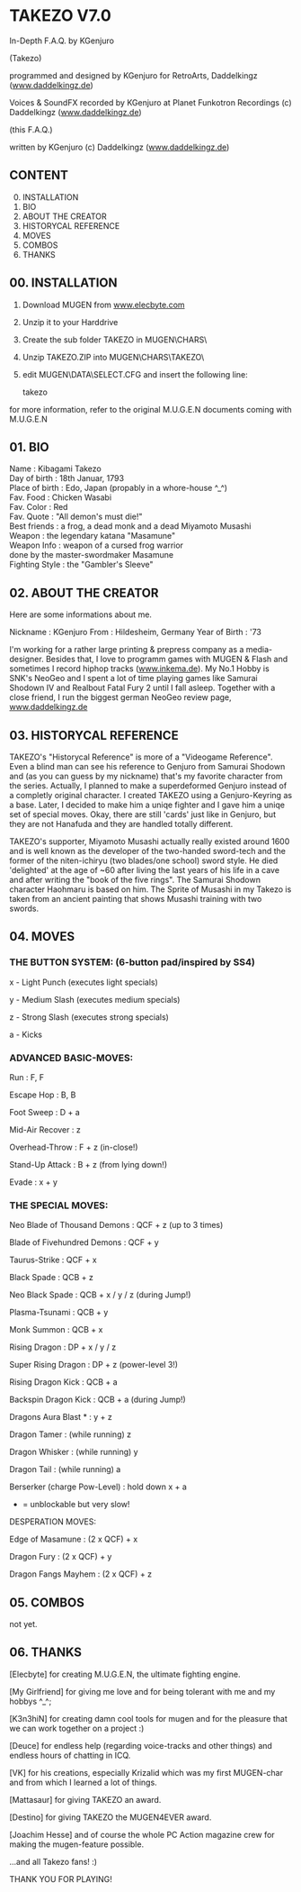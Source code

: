 # TAKEZO V7.0

In-Depth F.A.Q. by KGenjuro

(Takezo)

programmed and designed by KGenjuro for
RetroArts, Daddelkingz (www.daddelkingz.de)

Voices & SoundFX recorded by KGenjuro at
Planet Funkotron Recordings
(c) Daddelkingz (www.daddelkingz.de)

(this F.A.Q.)

written by KGenjuro
(c) Daddelkingz (www.daddelkingz.de)

## CONTENT

00. INSTALLATION
01. BIO
02. ABOUT THE CREATOR
03. HISTORYCAL REFERENCE
04. MOVES
05. COMBOS
06. THANKS

## 00. INSTALLATION

1. Download MUGEN from www.elecbyte.com
2. Unzip it to your Harddrive
3. Create the sub folder TAKEZO in MUGEN\CHARS\
3. Unzip TAKEZO.ZIP into MUGEN\CHARS\TAKEZO\
2. edit MUGEN\DATA\SELECT.CFG and insert the following line:

   takezo
   
for more information, refer to the original M.U.G.E.N documents
coming with M.U.G.E.N

## 01. BIO

Name           : Kibagami Takezo   
Day of birth   : 18th Januar, 1793   
Place of birth : Edo, Japan (propably in a whore-house ^_^)   
Fav. Food      : Chicken Wasabi   
Fav. Color     : Red   
Fav. Quote     : "All demon's must die!"   
Best friends   : a frog, a dead monk and a dead Miyamoto Musashi   
Weapon         : the legendary katana "Masamune"   
Weapon Info    : weapon of a cursed frog warrior   
                 done by the master-swordmaker Masamune   
Fighting Style : the "Gambler's Sleeve"                    

## 02. ABOUT THE CREATOR

Here are some informations about me.

Nickname      : KGenjuro
From          : Hildesheim, Germany
Year of Birth : '73

I'm working for a rather large printing & prepress company as a
media-designer. Besides that, I love to programm games with MUGEN
& Flash and sometimes I record hiphop tracks (www.inkema.de). My
No.1 Hobby is SNK's NeoGeo and I spent a lot of time playing games
like Samurai Shodown IV and Realbout Fatal Fury 2 until I fall asleep.
Together with a close friend, I run the biggest german NeoGeo review
page, www.daddelkingz.de 

## 03. HISTORYCAL REFERENCE

TAKEZO's "Historycal Reference" is more of a "Videogame Reference".
Even a blind man can see his reference to Genjuro from Samurai Shodown
and (as you can guess by my nickname) that's my favorite character
from the series. Actually, I planned to make a superdeformed Genjuro
instead of a completly original character. I created TAKEZO using
a Genjuro-Keyring as a base. Later, I decided to make him a
uniqe fighter and I gave him a uniqe set of special moves. Okay, there
are still 'cards' just like in Genjuro, but they are not Hanafuda and
they are handled totally different.

TAKEZO's supporter, Miyamoto Musashi actually really existed around
1600 and is well known as the developer of the two-handed sword-tech
and the former of the niten-ichiryu (two blades/one school) sword
style. He died 'delighted' at the age of ~60 after living the last
years of his life in a cave and after writing the "book of the five
rings". The Samurai Shodown character Haohmaru is based on him. The
Sprite of Musashi in my Takezo is taken from an ancient painting that
shows Musashi training with two swords.

## 04. MOVES

### THE BUTTON SYSTEM: (6-button pad/inspired by SS4)

x - Light Punch (executes light specials)

y - Medium Slash (executes medium specials)

z - Strong Slash (executes strong specials)

a - Kicks

### ADVANCED BASIC-MOVES:

Run                       :  F, F

Escape Hop                :  B, B

Foot Sweep                :  D + a

Mid-Air Recover           :  z

Overhead-Throw            :  F + z (in-close!)

Stand-Up Attack           :  B + z (from lying down!)

Evade                     :  x + y

### THE SPECIAL MOVES:

Neo Blade of Thousand Demons :  QCF  +  z (up to 3 times)

Blade of Fivehundred Demons  :  QCF  +  y

Taurus-Strike                :  QCF  +  x

Black Spade                  :  QCB  +  z

Neo Black Spade              :  QCB  +  x / y / z (during Jump!)

Plasma-Tsunami               :  QCB  +  y

Monk Summon                  :  QCB  +  x

Rising Dragon                :  DP   +  x / y / z

Super Rising Dragon          :  DP   +  z (power-level 3!)

Rising Dragon Kick           :  QCB  +  a

Backspin Dragon Kick         :  QCB  +  a (during Jump!)

Dragons Aura Blast *         :  y + z

Dragon Tamer                 :  (while running) z

Dragon Whisker               :  (while running) y

Dragon Tail                  :  (while running) a

Berserker (charge Pow-Level) :  hold down x + a

*  = unblockable but very slow!


DESPERATION MOVES:

Edge of Masamune          :  (2 x QCF) +  x

Dragon Fury               :  (2 x QCF) +  y

Dragon Fangs Mayhem       :  (2 x QCF) +  z

## 05. COMBOS

not yet.

## 06. THANKS

[Elecbyte]
for creating M.U.G.E.N, the ultimate fighting engine.

[My Girlfriend]
for giving me love and for being tolerant with me and my hobbys ^_^;

[K3n3hiN]
for creating damn cool tools for mugen and for the pleasure that we
can work together on a project :)

[Deuce]
for endless help (regarding voice-tracks and other things) and endless
hours of chatting in ICQ.

[VK]
for his creations, especially Krizalid which was my first MUGEN-char
and from which I learned a lot of things.

[Mattasaur]
for giving TAKEZO an award.

[Destino]
for giving TAKEZO the MUGEN4EVER award.

[Joachim Hesse]
and of course the whole PC Action magazine crew for making the
mugen-feature possible.

...and all Takezo fans! :)


THANK YOU FOR PLAYING!
